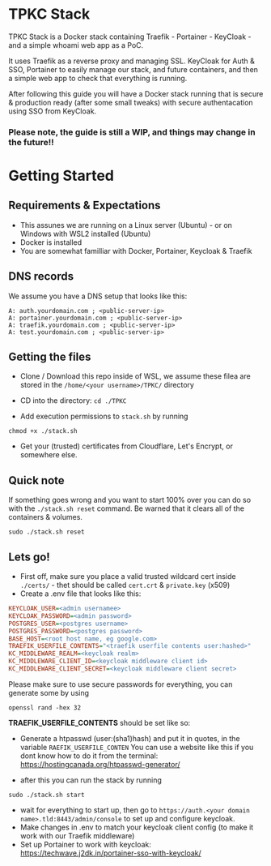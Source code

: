 # TPKC Stack

TPKC Stack is a Docker stack containing Traefik - Portainer - KeyCloak - and a simple whoami web app as a PoC.

It uses Traefik as a reverse proxy and managing SSL. KeyCloak for Auth & SSO, Portainer to easily manage our stack, and future containers, and then a simple web app to check that everything is running.

After following this guide you will have a Docker stack running that is secure & production ready (after some small tweaks) with secure authentacation using SSO from KeyCloak.

### Please note, the guide is still a WIP, and things may change in the future!!

# Getting Started

## Requirements & Expectations

- This assunes we are running on a Linux server (Ubuntu) - or on Windows with WSL2 installed (Ubuntu)
- Docker is installed
- You are somewhat familliar with Docker, Portainer, Keycloak & Traefik

## DNS records

We assume you have a DNS setup that looks like this:

```dns
A: auth.yourdomain.com ; <public-server-ip>
A: portainer.yourdomain.com ; <public-server-ip>
A: traefik.yourdomain.com ; <public-server-ip>
A: test.yourdomain.com ; <public-server-ip>
```

## Getting the files

- Clone / Download this repo inside of WSL, we assume these filea are stored in the `/home/<your username>/TPKC/` directory

- CD into the directory: `cd ./TPKC`

- Add execution permissions to `stack.sh` by running

```shell
chmod +x ./stack.sh
```

- Get your (trusted) certificates from Cloudflare, Let's Encrypt, or somewhere else.

## Quick note

If something goes wrong and you want to start 100% over you can do so with the `./stack.sh reset` command. Be warned that it clears all of the containers & volumes.

```shell
sudo ./stack.sh reset
```

## Lets go!

- First off, make sure you place a valid trusted wildcard cert inside `./certs/` - thet should be called `cert.crt` & `private.key` (x509)
- Create a .env file that looks like this:

```ini
KEYCLOAK_USER=<admin usernamee>
KEYCLOAK_PASSWORD=<admin password>
POSTGRES_USER=<postgres username>
POSTGRES_PASSWORD=<postgres password>
BASE_HOST=<root host name, eg google.com>
TRAEFIK_USERFILE_CONTENTS="<traefik userfile contents user:hashed>"
KC_MIDDLEWARE_REALM=<keycloak realm>
KC_MIDDLEWARE_CLIENT_ID=<keycloak middleware client id>
KC_MIDDLEWARE_CLIENT_SECRET=<keycloak middleware client secret>
```

Please make sure to use secure passwords for everything, you can generate some by using

```shell
openssl rand -hex 32
```

**TRAEFIK_USERFILE_CONTENTS** should be set like so:

- Generate a htpasswd (user:(sha1)hash) and put it in quotes, in the variable `RAEFIK_USERFILE_CONTEN`
  You can use a website like this if you dont know how to do it from the terminal: https://hostingcanada.org/htpasswd-generator/

- after this you can run the stack by running

```shell
sudo ./stack.sh start
```

- wait for everything to start up, then go to `https://auth.<your domain name>.tld:8443/admin/console` to set up and configure keycloak.
- Make changes in .env to match your keycloak client config (to make it work with our Traefik middleware)
- Set up Portainer to work with keycloak: https://techwave.j2dk.in/portainer-sso-with-keycloak/
